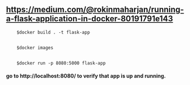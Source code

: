 ## https://medium.com/@rokinmaharjan/running-a-flask-application-in-docker-80191791e143

        $docker build . -t flask-app


        $docker images


        $docker run -p 8080:5000 flask-app


#### go to http://localhost:8080/ to verify that app is up and running.
